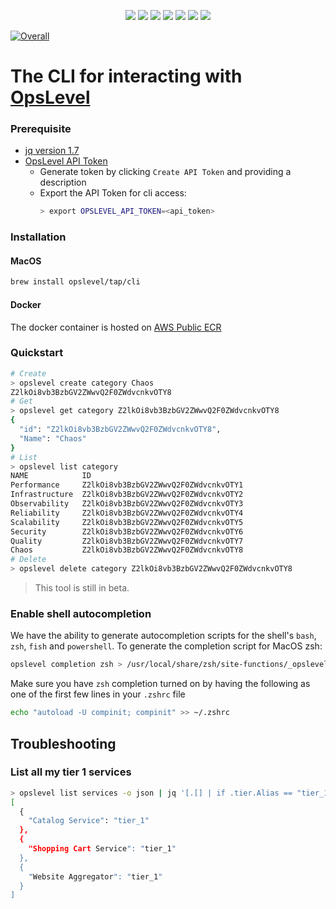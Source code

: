 <p align="center">
    <a href="https://github.com/OpsLevel/cli/blob/main/LICENSE" alt="License">
        <img src="https://img.shields.io/github/license/OpsLevel/cli.svg" /></a>
    <a href="https://goreportcard.com/report/github.com/OpsLevel/cli" alt="Go Report Card">
        <img src="https://goreportcard.com/badge/github.com/OpsLevel/cli" /></a>
    <a href="https://GitHub.com/OpsLevel/cli/releases/" alt="Release">
        <img src="https://img.shields.io/github/v/release/OpsLevel/cli" /></a>  
    <a href="https://masterminds.github.io/stability/experimental.html" alt="Stability: Experimental">
        <img src="https://masterminds.github.io/stability/experimental.svg" /></a>  
    <a href="https://github.com/OpsLevel/cli/graphs/contributors" alt="Contributors">
        <img src="https://img.shields.io/github/contributors/OpsLevel/cli" /></a>
    <a href="https://github.com/OpsLevel/cli/pulse" alt="Activity">
        <img src="https://img.shields.io/github/commit-activity/m/OpsLevel/cli" /></a>
    <a href="https://github.com/OpsLevel/cli/releases" alt="Downloads">
        <img src="https://img.shields.io/github/downloads/OpsLevel/cli/total" /></a>
</p>

[![Overall](https://img.shields.io/endpoint?style=flat&url=https%3A%2F%2Fapp.opslevel.com%2Fapi%2Fservice_level%2FEaWapOq9VQj5FvymQEgCPNJcbF-TOibHn89Arw7d_OY)](https://app.opslevel.com/services/opslevel_cli/maturity-report)

# The CLI for interacting with [OpsLevel](https://www.opslevel.com/)

### Prerequisite

- [jq version 1.7](https://stedolan.github.io/jq/download/)
- [OpsLevel API Token](https://app.opslevel.com/api_tokens)
  - Generate token by clicking `Create API Token` and providing a description
  - Export the API Token for cli access:
    ```sh
    > export OPSLEVEL_API_TOKEN=<api_token>
    ```

### Installation

#### MacOS

```sh
brew install opslevel/tap/cli
```

<!--
#### Deb

```sh
sudo apt-get install apt-transport-https
wget -qO - https://opslevel.github.io/cli-repo/deb/public.key | sudo apt-key add -
echo deb https://opslevel.github.io/cli-repo/deb [CODE_NAME] main | sudo tee -a /etc/apt/sources.list
sudo apt-get update
sudo apt-get install opslevel
```

#### RPM

```sh
cat << EOF > /etc/yum.repos.d/opslevel.repo
[opslevel]
name=opslevel cli repository
baseurl=https://opslevel.github.io/cli-repo/rpm/releases/$releasever/$basearch/
gpgcheck=0
enabled=1
EOF
sudo yum -y update
sudo yum -y install opslevel
```
-->

#### Docker

The docker container is hosted on [AWS Public ECR](https://gallery.ecr.aws/opslevel/cli)

### Quickstart

```sh
# Create
> opslevel create category Chaos
Z2lkOi8vb3BzbGV2ZWwvQ2F0ZWdvcnkvOTY8
# Get
> opslevel get category Z2lkOi8vb3BzbGV2ZWwvQ2F0ZWdvcnkvOTY8
{
  "id": "Z2lkOi8vb3BzbGV2ZWwvQ2F0ZWdvcnkvOTY8",
  "Name": "Chaos"
}
# List
> opslevel list category
NAME            ID                                    
Performance     Z2lkOi8vb3BzbGV2ZWwvQ2F0ZWdvcnkvOTY1  
Infrastructure  Z2lkOi8vb3BzbGV2ZWwvQ2F0ZWdvcnkvOTY2  
Observability   Z2lkOi8vb3BzbGV2ZWwvQ2F0ZWdvcnkvOTY3  
Reliability     Z2lkOi8vb3BzbGV2ZWwvQ2F0ZWdvcnkvOTY4  
Scalability     Z2lkOi8vb3BzbGV2ZWwvQ2F0ZWdvcnkvOTY5  
Security        Z2lkOi8vb3BzbGV2ZWwvQ2F0ZWdvcnkvOTY6  
Quality         Z2lkOi8vb3BzbGV2ZWwvQ2F0ZWdvcnkvOTY7  
Chaos           Z2lkOi8vb3BzbGV2ZWwvQ2F0ZWdvcnkvOTY8  
# Delete
> opslevel delete category Z2lkOi8vb3BzbGV2ZWwvQ2F0ZWdvcnkvOTY8
```

<blockquote>This tool is still in beta.</blockquote>

### Enable shell autocompletion

We have the ability to generate autocompletion scripts for the shell's `bash`, `zsh`, `fish` and `powershell`.  To generate 
the completion script for MacOS zsh:

```sh
opslevel completion zsh > /usr/local/share/zsh/site-functions/_opslevel
```

Make sure you have `zsh` completion turned on by having the following as one of the first few lines in your `.zshrc` file

```sh
echo "autoload -U compinit; compinit" >> ~/.zshrc
```

<!--
### JSON-Schema
TODO
-->

## Troubleshooting

### List all my tier 1 services

```sh
> opslevel list services -o json | jq '[.[] | if .tier.Alias == "tier_1" then {(.name) : (.tier.Alias)} else empty end]' 
[
  {
    "Catalog Service": "tier_1"
  },
  {
    "Shopping Cart Service": "tier_1"
  },
  {
    "Website Aggregator": "tier_1"
  }
]
```
